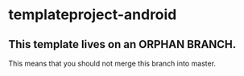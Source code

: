 # templateproject-android
## This template lives on an ORPHAN BRANCH.

This means that you should not merge this branch into master.
